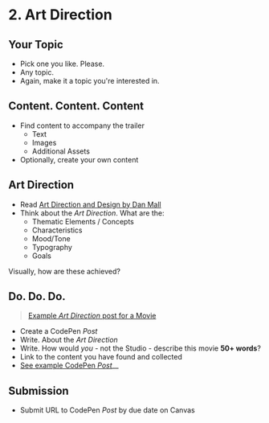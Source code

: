 # 2. Art Direction

## Your Topic

* Pick one you like. Please. 
* Any topic. 
* Again, make it a topic you're interested in. 

## Content. Content. Content

* Find content to accompany the trailer
  * Text
  * Images
  * Additional Assets
* Optionally, create your own content

## Art Direction

* Read [Art Direction and Design by Dan Mall](https://alistapart.com/article/art-direction-and-design/)
* Think about the _Art Direction_. What are the:
  * Thematic Elements / Concepts
  * Characteristics
  * Mood/Tone
  * Typography
  * Goals

Visually, how are these achieved?

## Do. Do. Do.

> [Example _Art Direction_ post for a Movie](https://codepen.io/manikoth/post/p2-movie-trailer)

* Create a CodePen _Post_
* Write. About the _Art Direction_
* Write. How would _you_ - not the Studio - describe this movie **50+ words**? 
* Link to the content you have found and collected
* [See example CodePen _Post_](https://codepen.io/manikoth/post/p2-movie-trailer)\_\_

## Submission

* Submit URL to CodePen _Post_ by due date on Canvas

